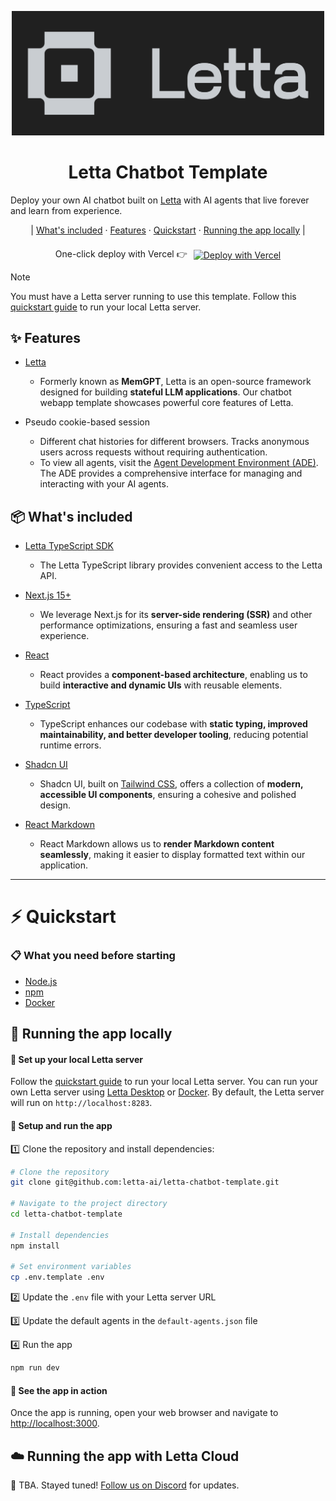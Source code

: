 <p align="center">
  <picture>
    <source media="(prefers-color-scheme: dark)" srcset="https://raw.githubusercontent.com/letta-ai/letta/refs/heads/main/assets/Letta-logo-RGB_GreyonTransparent_cropped_small.png">
    <source media="(prefers-color-scheme: light)" srcset="https://raw.githubusercontent.com/letta-ai/letta/refs/heads/main/assets/Letta-logo-RGB_OffBlackonTransparent_cropped_small.png">
    <img alt="Letta logo" src="https://raw.githubusercontent.com/letta-ai/letta/refs/heads/main/assets/Letta-logo-RGB_GreyonOffBlack_cropped_small.png" width="500">
  </picture>
</p>

<div align="center">
  <h1>Letta Chatbot Template</h1>
</div>

Deploy your own AI chatbot built on [Letta](https://www.letta.com/) with AI agents that live forever and learn from experience.

<div align="center">
|
  <a href="#-whats-included">What's included</a> · 
  <a href="#-features">Features</a> · 
  <a href="#-quickstart">Quickstart</a> · 
  <a href="#-running-the-app-locally">Running the app locally</a>
|
</div>

<div align="center" style="margin-top: 20px;">
<div style="display: flex; justify-content: center; align-items: center;">
  <div style="margin-right: 10px;">One-click deploy with Vercel 👉 </div>
  <div><a href="https://vercel.com/new/clone?repository-url=https%3A%2F%2Fgithub.com%2Fletta-ai%2Fletta-chatbot-template&env=LETTA_ACCESS_TOKEN,LETTA_SERVER_URL&envDescription=(Optional)%20Your%20Letta%20access%20token%3A%20set%20it%20to%20any%20arbitrary%20value%20if%20none%20is%20provided.%20Default%20server%20url%20is%20localhost%3A3000&envLink=https%3A%2F%2Fgithub.com%2Fletta-ai%2Fletta-chatbot-template&project-name=my-letta-chatbot&repository-name=my-letta-chatbot"><img src="https://vercel.com/button" alt="Deploy with Vercel"/></a></div>
</div>
</div>

> [!NOTE]
> You must have a Letta server running to use this template. Follow this [quickstart guide](https://docs.letta.com/quickstart) to run your local Letta server.

## ✨ Features

- [Letta](https://github.com/letta-ai/letta)

  - Formerly known as **MemGPT**, Letta is an open-source framework designed for building **stateful LLM applications**. Our chatbot webapp template showcases powerful core features of Letta.

- Pseudo cookie-based session
  - Different chat histories for different browsers. Tracks anonymous users across requests without requiring authentication.
  - To view all agents, visit the [Agent Development Environment (ADE)](https://docs.letta.com/docs/agent-development-environment). The ADE provides a comprehensive interface for managing and interacting with your AI agents.

## 📦 What's included

- [Letta TypeScript SDK](https://github.com/letta-ai/letta-node)

  - The Letta TypeScript library provides convenient access to the Letta API.

- [Next.js 15+](https://nextjs.org)

  - We leverage Next.js for its **server-side rendering (SSR)** and other performance optimizations, ensuring a fast and seamless user experience.

- [React](https://reactjs.org)

  - React provides a **component-based architecture**, enabling us to build **interactive and dynamic UIs** with reusable elements.

- [TypeScript](https://www.typescriptlang.org)

  - TypeScript enhances our codebase with **static typing, improved maintainability, and better developer tooling**, reducing potential runtime errors.

- [Shadcn UI](https://ui.shadcn.com)

  - Shadcn UI, built on [Tailwind CSS](https://tailwindcss.com), offers a collection of **modern, accessible UI components**, ensuring a cohesive and polished design.

- [React Markdown](https://github.com/remarkjs/react-markdown)
  - React Markdown allows us to **render Markdown content seamlessly**, making it easier to display formatted text within our application.

---

# ⚡️ Quickstart

### 📋 What you need before starting

- [Node.js](https://nodejs.org/en/download/)
- [npm](https://www.npmjs.com/get-npm)
- [Docker](https://docs.docker.com/get-docker/)

## 🚀 Running the app locally

#### 🔸 Set up your local Letta server

Follow the [quickstart guide](https://docs.letta.com/quickstart) to run your local Letta server.
You can run your own Letta server using [Letta Desktop](https://docs.letta.com/quickstart/desktop) or [Docker](https://docs.letta.com/quickstart/docker).
By default, the Letta server will run on `http://localhost:8283`.

#### 🔸 Setup and run the app

1️⃣ Clone the repository and install dependencies:

```bash
# Clone the repository
git clone git@github.com:letta-ai/letta-chatbot-template.git

# Navigate to the project directory
cd letta-chatbot-template

# Install dependencies
npm install

# Set environment variables
cp .env.template .env
```

2️⃣ Update the `.env` file with your Letta server URL

3️⃣ Update the default agents in the `default-agents.json` file

4️⃣ Run the app

```bash
npm run dev
```

#### 🔸 See the app in action

Once the app is running, open your web browser and navigate to [http://localhost:3000](http://localhost:3000).

## ☁️ Running the app with Letta Cloud

👾 TBA. Stayed tuned! [Follow us on Discord](https://discord.com/invite/letta) for updates.

